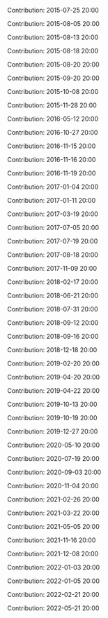 Contribution: 2015-07-25 20:00

Contribution: 2015-08-05 20:00

Contribution: 2015-08-13 20:00

Contribution: 2015-08-18 20:00

Contribution: 2015-08-20 20:00

Contribution: 2015-09-20 20:00

Contribution: 2015-10-08 20:00

Contribution: 2015-11-28 20:00

Contribution: 2016-05-12 20:00

Contribution: 2016-10-27 20:00

Contribution: 2016-11-15 20:00

Contribution: 2016-11-16 20:00

Contribution: 2016-11-19 20:00

Contribution: 2017-01-04 20:00

Contribution: 2017-01-11 20:00

Contribution: 2017-03-19 20:00

Contribution: 2017-07-05 20:00

Contribution: 2017-07-19 20:00

Contribution: 2017-08-18 20:00

Contribution: 2017-11-09 20:00

Contribution: 2018-02-17 20:00

Contribution: 2018-06-21 20:00

Contribution: 2018-07-31 20:00

Contribution: 2018-09-12 20:00

Contribution: 2018-09-16 20:00

Contribution: 2018-12-18 20:00

Contribution: 2019-02-20 20:00

Contribution: 2019-04-20 20:00

Contribution: 2019-04-22 20:00

Contribution: 2019-10-13 20:00

Contribution: 2019-10-19 20:00

Contribution: 2019-12-27 20:00

Contribution: 2020-05-10 20:00

Contribution: 2020-07-19 20:00

Contribution: 2020-09-03 20:00

Contribution: 2020-11-04 20:00

Contribution: 2021-02-26 20:00

Contribution: 2021-03-22 20:00

Contribution: 2021-05-05 20:00

Contribution: 2021-11-16 20:00

Contribution: 2021-12-08 20:00

Contribution: 2022-01-03 20:00

Contribution: 2022-01-05 20:00

Contribution: 2022-02-21 20:00

Contribution: 2022-05-21 20:00

